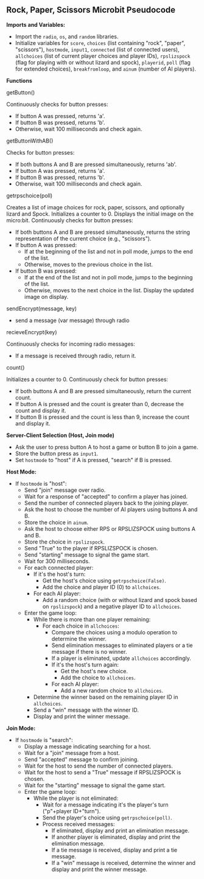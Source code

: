 ## Rock, Paper, Scissors Microbit Pseudocode

**Imports and Variables:**

- Import the `radio`, `os`, and `random` libraries.
- Initialize variables for `score`, `choices` (list containing "rock", "paper", "scissors"), `hostmode`, `input1`, `connected` (list of connected users), `allchoices` (list of current player choices and player IDs), `rpslizspock` (flag for playing with or without lizard and spock), `playerid`, `poll` (flag for extended choices), `breakfromloop`, and `ainum` (number of AI players).

**Functions**

getButton()

Continuously checks for button presses:

* If button A was pressed, returns 'a'.
* If button B was pressed, returns 'b'.
* Otherwise, wait 100 milliseconds and check again.

getButtonWithAB()

Checks for button presses:

* If both buttons A and B are pressed simultaneously, returns 'ab'.
* If button A was pressed, returns 'a'.
* If button B was pressed, returns 'b'.
* Otherwise, wait 100 milliseconds and check again.



getrpschoice(poll)

Creates a list of image choices for rock, paper, scissors, and optionally lizard and Spock. Initializes a counter to 0. Displays the initial image on the micro:bit. Continuously checks for button presses:

* If both buttons A and B are pressed simultaneously, returns the string representation of the current choice (e.g., "scissors").
* If button A was pressed:
    * If at the beginning of the list and not in poll mode, jumps to the end of the list. 
    * Otherwise, moves to the previous choice in the list.
* If button B was pressed:
    * If at the end of the list and not in poll mode, jumps to the beginning of the list.
    * Otherwise, moves to the next choice in the list.
Display the updated image on display.

sendEncrypt(message, key)

* send a message (var message) through radio

recieveEncrypt(key)

Continuously checks for incoming radio messages:

* If a message is received through radio, return it.

count()

Initializes a counter to 0. Continuously check for button presses:

* If both buttons A and B are pressed simultaneously, return the current count.
* If button A is pressed and the count is greater than 0, decrease the count and display it.
* If button B is pressed and the count is less than 9, increase the count and display it.

**Server-Client Selection (Host, Join mode)**

- Ask the user to press button A to host a game or button B to join a game.
- Store the button press as `input1`.
- Set `hostmode` to "host" if A is pressed, "search" if B is pressed.

**Host Mode:**

- If `hostmode` is "host":
    - Send "join" message over radio.
    - Wait for a response of "accepted" to confirm a player has joined.
    - Send the number of connected players back to the joining player.
    - Ask the host to choose the number of AI players using buttons A and B.
    - Store the choice in `ainum`.
    - Ask the host to choose either RPS or RPSLIZSPOCK using buttons A and B.
    - Store the choice in `rpslizspock`.
    - Send "True" to the player if RPSLIZSPOCK is chosen.
    - Send "starting" message to signal the game start.
    - Wait for 300 milliseconds.
    - For each connected player:
        - If it's the host's turn:
            - Get the host's choice using `getrpschoice(False)`.
            - Add the choice and player ID (0) to `allchoices`.
        - For each AI player:
            - Add a random choice (with or without lizard and spock based on `rpslizspock`) and a negative player ID to `allchoices`.
    - Enter the game loop:
        - While there is more than one player remaining:
            - For each choice in `allchoices`:
                - Compare the choices using a modulo operation to determine the winner.
                - Send elimination messages to eliminated players or a tie message if there is no winner.
                - If a player is eliminated, update `allchoices` accordingly.
                - If it's the host's turn again:
                    - Get the host's new choice.
                    - Add the choice to `allchoices`.
                - For each AI player:
                    - Add a new random choice to `allchoices`.
        - Determine the winner based on the remaining player ID in `allchoices`.
        - Send a "win" message with the winner ID.
        - Display and print the winner message.

**Join Mode:**

- If `hostmode` is "search":
    - Display a message indicating searching for a host.
    - Wait for a "join" message from a host.
    - Send "accepted" message to confirm joining.
    - Wait for the host to send the number of connected players.
    - Wait for the host to send a "True" message if RPSLIZSPOCK is chosen.
    - Wait for the "starting" message to signal the game start.
    - Enter the game loop:
        - While the player is not eliminated:
            - Wait for a message indicating it's the player's turn ("p"+player ID+"turn").
            - Send the player's choice using `getrpschoice(poll)`.
            - Process received messages:
                - If eliminated, display and print an elimination message.
                - If another player is eliminated, display and print the elimination message.
                - If a tie message is received, display and print a tie message.
                - If a "win" message is received, determine the winner and display and print the winner message.
